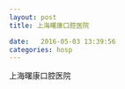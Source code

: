 ```yaml
--- 
layout: post 
title: 上海曙康口腔医院

date:   2016-05-03 13:39:56 
categories: hosp 
--- 
```

   
上海曙康口腔医院
